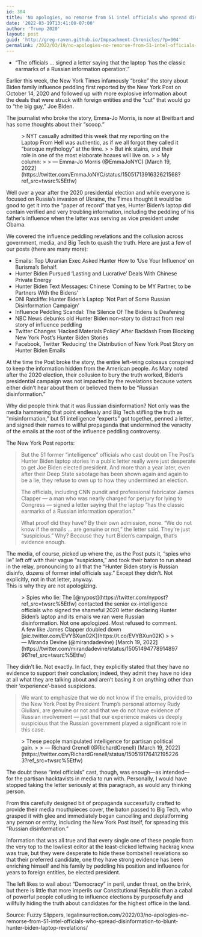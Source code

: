 ```yaml
---
id: 304
title: 'No apologies, no remorse from 51 intel officials who spread disinformation to blunt Hunter Biden laptop revelations'
date: '2022-03-19T13:41:00-07:00'
author: 'Trump 2020'
layout: post
guid: 'http://greg-raven.github.io/Impeachment-Chronicles/?p=304'
permalink: /2022/03/19/no-apologies-no-remorse-from-51-intel-officials-who-spread-disinformation-to-blunt-hunter-biden-laptop-revelations/
---
```


- “The officials … signed a letter saying that the laptop ‘has the classic earmarks of a Russian information operation’.”

Earlier this week, the New York Times infamously “broke” the story about Biden family influence peddling first reported by the New York Post on October 14, 2020 and followed up with more explosive information about the deals that were struck with foreign entities and the “cut” that would go to “the big guy,” Joe Biden.

The journalist who broke the story, Emma-Jo Morris, is now at Breitbart and has some thoughts about their “scoop.”

<figure class="wp-block-embed is-type-rich is-provider-twitter wp-block-embed-twitter"><div class="wp-block-embed__wrapper">> NYT casually admitted this week that my reporting on the Laptop From Hell was authentic, as if we all forgot they called it “baroque mythology” at the time.   
>   
> But ink stains, and their role in one of the most elaborate hoaxes will live on.   
>   
> My column: <https://t.co/mTzr6WHbsJ>
> 
> — Emma-Jo Morris (@EmmaJoNYC) [March 19, 2022](https://twitter.com/EmmaJoNYC/status/1505171391632621568?ref_src=twsrc%5Etfw)

<script async="" charset="utf-8" src="https://platform.twitter.com/widgets.js"></script></div></figure>Well over a year after the 2020 presidential election and while everyone is focused on Russia’s invasion of Ukraine, the Times thought it would be good to get it into the “paper of record” that yes, Hunter Biden’s laptop did contain verified and very troubling information, including the peddling of his father’s influence when the latter was serving as vice president under Obama.

We covered the influence peddling revelations and the collusion across government, media, and Big Tech to quash the truth. Here are just a few of our posts (there are many more):

- Emails: Top Ukranian Exec Asked Hunter How to ‘Use Your Influence’ on Burisma’s Behalf.
- Hunter Biden Pursued ‘Lasting and Lucrative’ Deals With Chinese Private Energy
- Hunter Biden Text Messages: Chinese ‘Coming to be MY Partner, to be Partners With the Bidens’
- DNI Ratcliffe: Hunter Biden’s Laptop ‘Not Part of Some Russian Disinformation Campaign’
- Influence Peddling Scandal: The Silence Of The Bidens Is Deafening
- NBC News debunks old Hunter Biden non-story to distract from real story of influence peddling
- Twitter Changes ‘Hacked Materials Policy’ After Backlash From Blocking New York Post’s Hunter Biden Stories
- Facebook, Twitter ‘Reducing’ the Distribution of New York Post Story on Hunter Biden Emails

At the time the Post broke the story, the entire left-wing colossus conspired to keep the information hidden from the American people. As Mary noted after the 2020 election, their collusion to bury the truth worked, Biden’s presidential campaign was not impacted by the revelations because voters either didn’t hear about them or believed them to be “Russian disinformation.”

Why did people think that it was Russian disinformation? Not only was the media hammering that point endlessly and Big Tech stifling the truth as “misinformation,” but 51 intelligence “experts” got together, penned a letter, and signed their names to willful propaganda that undermined the veracity of the emails at the root of the influence peddling controversy.

The New York Post reports:

> But the 51 former “intelligence” officials who cast doubt on The Post’s Hunter Biden laptop stories in a public letter really were just desperate to get Joe Biden elected president. And more than a year later, even after their Deep State sabotage has been shown again and again to be a lie, they refuse to own up to how they undermined an election.
> 
> The officials, including CNN pundit and professional fabricator James Clapper — a man who was nearly charged for perjury for lying to Congress — signed a letter saying that the laptop “has the classic earmarks of a Russian information operation.”
> 
> What proof did they have? By their own admission, none. “We do not know if the emails … are genuine or not,” the letter said. They’re just “suspicious.” Why? Because they hurt Biden’s campaign, that’s evidence enough.

The media, of course, picked up where the, as the Post puts it, “spies who lie” left off with their vague “suspicions,” and took their baton to run ahead in the relay, pronouncing to all that the “Hunter Biden story is Russian disinfo, dozens of former intel officials say.” Except they didn’t. Not explicitly, not in that letter, anyway.  
This is why they are not apologizing.

<figure class="wp-block-embed is-type-rich is-provider-twitter wp-block-embed-twitter"><div class="wp-block-embed__wrapper">> Spies who lie: The [@nypost](https://twitter.com/nypost?ref_src=twsrc%5Etfw) contacted the senior ex-intelligence officials who signed the shameful 2020 letter declaring Hunter Biden’s laptop and its emails we ran were Russian disinformation. Not one apologized. Most refused to comment. A few like James Clapper doubled down [pic.twitter.com/EVYBXun02K](https://t.co/EVYBXun02K)
> 
> — Miranda Devine (@mirandadevine) [March 19, 2022](https://twitter.com/mirandadevine/status/1505149477891489796?ref_src=twsrc%5Etfw)

<script async="" charset="utf-8" src="https://platform.twitter.com/widgets.js"></script></div></figure>They didn’t lie. Not exactly. In fact, they explicitly stated that they have no evidence to support their conclusion; indeed, they admit they have no idea at all what they are talking about and aren’t basing it on anything other than their ‘experience’-based suspicions.

> We want to emphasize that we do not know if the emails, provided to the New York Post by President Trump’s personal attorney Rudy Giuliani, are genuine or not and that we do not have evidence of Russian involvement — just that our experience makes us deeply suspicious that the Russian government played a significant role in this case.

<figure class="wp-block-embed is-type-rich is-provider-twitter wp-block-embed-twitter"><div class="wp-block-embed__wrapper">> These people manipulated intelligence for partisan political gain. <https://t.co/aNnUnBRRUj>
> 
> — Richard Grenell (@RichardGrenell) [March 19, 2022](https://twitter.com/RichardGrenell/status/1505191764121952263?ref_src=twsrc%5Etfw)

<script async="" charset="utf-8" src="https://platform.twitter.com/widgets.js"></script></div></figure>The doubt these “intel officials” cast, though, was enough—as intended—for the partisan hacktavists in media to run with. Personally, I would have stopped taking the letter seriously at this paragraph, as would any thinking person.

From this carefully designed bit of propaganda successfully crafted to provide their media mouthpieces cover, the baton passed to Big Tech, who grasped it with glee and immediately began cancelling and deplatforming any person or entity, including the New York Post itself, for spreading this “Russian disinformation.”

Information that was all true and that every single one of these people from the very top to the lowliest editor at the least-clicked leftwing hackrag knew was true, but they were desperate to hide these bombshell revelations so that their preferred candidate, one they have strong evidence has been enriching himself and his family by peddling his position and influence for years to foreign entities, be elected president.

The left likes to wail about “Democracy” in peril, under threat, on the brink, but there is little that more imperils our Constitutional Republic than a cabal of powerful people colluding to influence elections by purposefully and willfully hiding the truth about candidates for the highest office in the land.

Source: Fuzzy Slippers, legalinsurrection.com/2022/03/no-apologies-no-remorse-from-51-intel-officials-who-spread-disinformation-to-blunt-hunter-biden-laptop-revelations/
